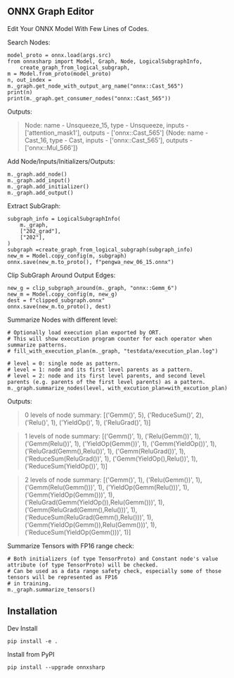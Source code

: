 
## ONNX Graph Editor

Edit Your ONNX Model With Few Lines of Codes.

Search Nodes:

    model_proto = onnx.load(args.src)
    from onnxsharp import Model, Graph, Node, LogicalSubgraphInfo,
        create_graph_from_logical_subgraph,
    m = Model.from_proto(model_proto)
    n, out_index = m._graph.get_node_with_output_arg_name("onnx::Cast_565")
    print(n)
    print(m._graph.get_consumer_nodes("onnx::Cast_565"))

Outputs:

> Node: name - Unsqueeze_15, type - Unsqueeze, inputs - ['attention_mask1'], outputs - ['onnx::Cast_565']
> {Node: name - Cast_16, type - Cast, inputs - ['onnx::Cast_565'], outputs - ['onnx::Mul_566']}

Add Node/Inputs/Initializers/Outputs:

    m._graph.add_node()
    m._graph.add_input()
    m._graph.add_initializer()
    m._graph.add_output()


Extract SubGraph:

    subgraph_info = LogicalSubgraphInfo(
        m._graph,
        ["202_grad"],
        ["202"],
    )
    subgraph =create_graph_from_logical_subgraph(subgraph_info)
    new_m = Model.copy_config(m, subgraph)
    onnx.save(new_m.to_proto(), f"pengwa_new_06_15.onnx")

Clip SubGraph Around Output Edges:

    new_g = clip_subgraph_around(m._graph, "onnx::Gemm_6")
    new_m = Model.copy_config(m, new_g)
    dest = f"clipped_subgraph.onnx"
    onnx.save(new_m.to_proto(), dest)

Summarize Nodes with different level:

    # Optionally load execution plan exported by ORT.
    # This will show execution program counter for each operator when summarize patterns.
    # fill_with_execution_plan(m._graph, "testdata/execution_plan.log")

    # level = 0: single node as pattern.
    # level = 1: node and its first level parents as a pattern.
    # level = 2: node and its first level parents, and second level parents (e.g. parents of the first level parents) as a pattern.
    m._graph.summarize_nodes(level, with_excution_plan=with_excution_plan)

Outputs:

> 0 levels of node summary:
    [('Gemm()', 5),
    ('ReduceSum()', 2),
    ('Relu()', 1),
    ('YieldOp()', 1),
    ('ReluGrad()', 1)]

> 1 levels of node summary:
    [('Gemm()', 1),
    ('Relu(Gemm())', 1),
    ('Gemm(Relu())', 1),
    ('YieldOp(Gemm())', 1),
    ('Gemm(YieldOp())', 1),
    ('ReluGrad(Gemm(),Relu())', 1),
    ('Gemm(ReluGrad())', 1),
    ('ReduceSum(ReluGrad())', 1),
    ('Gemm(YieldOp(),Relu())', 1),
    ('ReduceSum(YieldOp())', 1)]

> 2 levels of node summary:
    [('Gemm()', 1),
    ('Relu(Gemm())', 1),
    ('Gemm(Relu(Gemm()))', 1),
    ('YieldOp(Gemm(Relu()))', 1),
    ('Gemm(YieldOp(Gemm()))', 1),
    ('ReluGrad(Gemm(YieldOp()),Relu(Gemm()))', 1),
    ('Gemm(ReluGrad(Gemm(),Relu()))', 1),
    ('ReduceSum(ReluGrad(Gemm(),Relu()))', 1),
    ('Gemm(YieldOp(Gemm()),Relu(Gemm()))', 1),
    ('ReduceSum(YieldOp(Gemm()))', 1)]


Summarize Tensors with FP16 range check:

    # Both initializers (of type TensorProto) and Constant node's value attribute (of type TensorProto) will be checked.
    # Can be used as a data range safety check, especially some of those tensors will be represented as FP16
    # in training.
    m._graph.summarize_tensors()

## Installation

Dev Install

    pip install -e .

Install from PyPI

    pip install --upgrade onnxsharp
